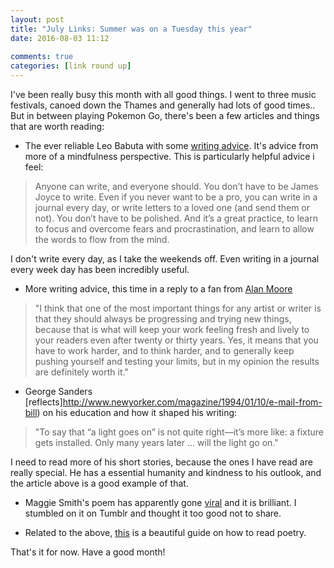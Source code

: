 ```yaml
---  
layout: post  
title: "July Links: Summer was on a Tuesday this year"  
date: 2016-08-03 11:12  
  
comments: true  
categories: [link round up]  
---  
```

I've been really busy this month with all good things. I went to three music festivals, canoed down the Thames and generally had lots of good times.. But in between playing Pokemon Go, there's been a few articles and things that are worth reading:  

* The ever reliable Leo Babuta with some <a href="http://zenhabits.net/writing/">writing advice</a>. It's advice from more of a mindfulness perspective.  This is particularly helpful advice i feel:  
>Anyone can write, and everyone should. You don’t have to be James Joyce to write. Even if you never want to be a pro, you can write in a journal every day, or write letters to a loved one (and send them or not). You don’t have to be polished. And it’s a great practice, to learn to focus and overcome fears and procrastination, and learn to allow the words to flow from the mind.  
<!--more-->  

I don't write every day, as I take the weekends off. Even writing in a journal every week day has been incredibly useful.  

* More writing advice, this time in a reply to a fan from <a href="http://www.lettersofnote.com/2016/07/you-are-best-author-in-human-history.html">Alan Moore</a>  

> "I think that one of the most important things for any artist or writer is that they should always be progressing and trying new things, because that is what will keep your work feeling fresh and lively to your readers even after twenty or thirty years. Yes, it means that you have to work harder, and to think harder, and to generally keep pushing yourself and testing your limits, but in my opinion the results are definitely worth it."  

* George Sanders [reflects]http://www.newyorker.com/magazine/1994/01/10/e-mail-from-bill) on his education and how it shaped his writing:  
>  "To say that “a light goes on” is not quite right—it’s more like: a fixture gets installed. Only many years later ... will the light go on."  

I need to read more of his short stories, because the ones I have read are really special. He has a essential humanity and kindness to his outlook, and the article above is a good example of that.  

* Maggie Smith's poem has apparently gone <a href="http://www.slate.com/blogs/browbeat/2016/06/17/_good_bones_poet_maggie_smith_on_watching_her_poem_go_viral_after_the_orlando.html">viral</a> and it is brilliant. I stumbled on it on Tumblr and thought it too good not to share.   

* Related to the above, <a href="http://jessicalakritz.com/ill-teach-you-how-to-read-poetry-in-under-5-minutes/">this</a> is a beautiful guide on how to read poetry.  

That's it for now. Have a good month!  
